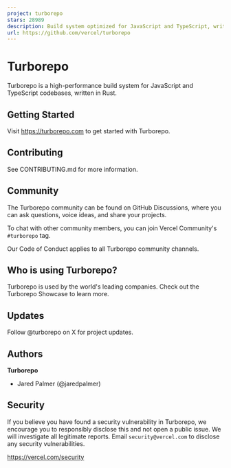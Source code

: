 ```yaml
---
project: turborepo
stars: 28989
description: Build system optimized for JavaScript and TypeScript, written in Rust
url: https://github.com/vercel/turborepo
---
```


Turborepo
=========

Turborepo is a high-performance build system for JavaScript and TypeScript codebases, written in Rust.

Getting Started
---------------

Visit https://turborepo.com to get started with Turborepo.

Contributing
------------

See CONTRIBUTING.md for more information.

Community
---------

The Turborepo community can be found on GitHub Discussions, where you can ask questions, voice ideas, and share your projects.

To chat with other community members, you can join Vercel Community's `#turborepo` tag.

Our Code of Conduct applies to all Turborepo community channels.

Who is using Turborepo?
-----------------------

Turborepo is used by the world's leading companies. Check out the Turborepo Showcase to learn more.

Updates
-------

Follow @turborepo on X for project updates.

Authors
-------

**Turborepo**

-   Jared Palmer (@jaredpalmer)

Security
--------

If you believe you have found a security vulnerability in Turborepo, we encourage you to responsibly disclose this and not open a public issue. We will investigate all legitimate reports. Email `security@vercel.com` to disclose any security vulnerabilities.

https://vercel.com/security
